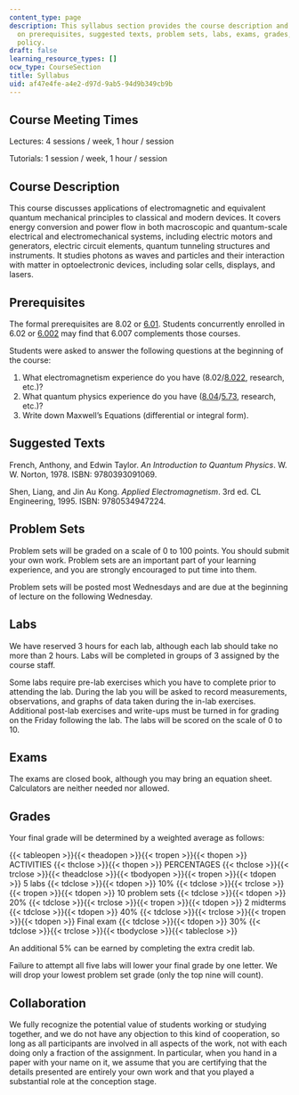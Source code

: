 ```yaml
---
content_type: page
description: This syllabus section provides the course description and information
  on prerequisites, suggested texts, problem sets, labs, exams, grades, and collaboration
  policy.
draft: false
learning_resource_types: []
ocw_type: CourseSection
title: Syllabus
uid: af47e4fe-a4e2-d97d-9ab5-94d9b349cb9b
---
```

## Course Meeting Times

Lectures: 4 sessions / week, 1 hour / session

Tutorials: 1 session / week, 1 hour / session

## Course Description

This course discusses applications of electromagnetic and equivalent quantum mechanical principles to classical and modern devices. It covers energy conversion and power flow in both macroscopic and quantum-scale electrical and electromechanical systems, including electric motors and generators, electric circuit elements, quantum tunneling structures and instruments. It studies photons as waves and particles and their interaction with matter in optoelectronic devices, including solar cells, displays, and lasers.

## Prerequisites

The formal prerequisites are 8.02 or [6.01](/courses/6-01sc-introduction-to-electrical-engineering-and-computer-science-i-spring-2011). Students concurrently enrolled in 6.02 or [6.002](/courses/6-002-circuits-and-electronics-spring-2007) may find that 6.007 complements those courses.

Students were asked to answer the following questions at the beginning of the course:

1. What electromagnetism experience do you have (8.02/[8.022](/courses/8-022-physics-ii-electricity-and-magnetism-fall-2004/), research, etc.)?
2. What quantum physics experience do you have ([8.04](/courses/8-04-quantum-physics-i-spring-2013)/[5.73](/courses/5-73-introductory-quantum-mechanics-i-fall-2005), research, etc.)?
3. Write down Maxwell’s Equations (differential or integral form).

## Suggested Texts

French, Anthony, and Edwin Taylor. *An Introduction to Quantum Physics*. W. W. Norton, 1978. ISBN: 9780393091069.

Shen, Liang, and Jin Au Kong. *Applied Electromagnetism*. 3rd ed. CL Engineering, 1995. ISBN: 9780534947224.

## Problem Sets

Problem sets will be graded on a scale of 0 to 100 points. You should submit your own work. Problem sets are an important part of your learning experience, and you are strongly encouraged to put time into them.

Problem sets will be posted most Wednesdays and are due at the beginning of lecture on the following Wednesday.

## Labs

We have reserved 3 hours for each lab, although each lab should take no more than 2 hours. Labs will be completed in groups of 3 assigned by the course staff.

Some labs require pre-lab exercises which you have to complete prior to attending the lab. During the lab you will be asked to record measurements, observations, and graphs of data taken during the in-lab exercises. Additional post-lab exercises and write-ups must be turned in for grading on the Friday following the lab. The labs will be scored on the scale of 0 to 10.

## Exams

The exams are closed book, although you may bring an equation sheet. Calculators are neither needed nor allowed.

## Grades

Your final grade will be determined by a weighted average as follows:

{{< tableopen >}}{{< theadopen >}}{{< tropen >}}{{< thopen >}}
ACTIVITIES
{{< thclose >}}{{< thopen >}}
PERCENTAGES
{{< thclose >}}{{< trclose >}}{{< theadclose >}}{{< tbodyopen >}}{{< tropen >}}{{< tdopen >}}
5 labs
{{< tdclose >}}{{< tdopen >}}
10%
{{< tdclose >}}{{< trclose >}}{{< tropen >}}{{< tdopen >}}
10 problem sets
{{< tdclose >}}{{< tdopen >}}
20%
{{< tdclose >}}{{< trclose >}}{{< tropen >}}{{< tdopen >}}
2 midterms
{{< tdclose >}}{{< tdopen >}}
40%
{{< tdclose >}}{{< trclose >}}{{< tropen >}}{{< tdopen >}}
Final exam
{{< tdclose >}}{{< tdopen >}}
30%
{{< tdclose >}}{{< trclose >}}{{< tbodyclose >}}{{< tableclose >}}

An additional 5% can be earned by completing the extra credit lab.

Failure to attempt all five labs will lower your final grade by one letter. We will drop your lowest problem set grade (only the top nine will count).

## Collaboration

We fully recognize the potential value of students working or studying together, and we do not have any objection to this kind of cooperation, so long as all participants are involved in all aspects of the work, not with each doing only a fraction of the assignment. In particular, when you hand in a paper with your name on it, we assume that you are certifying that the details presented are entirely your own work and that you played a substantial role at the conception stage.